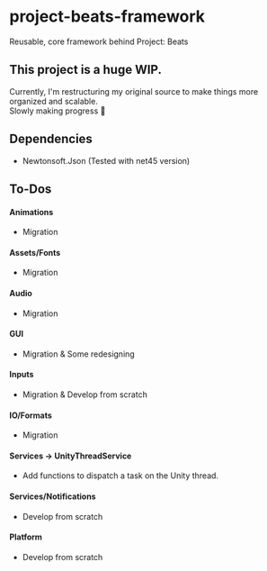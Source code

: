 # project-beats-framework
Reusable, core framework behind Project: Beats
  
## This project is a huge WIP.
Currently, I'm restructuring my original source to make things more organized and scalable.  
Slowly making progress 🧩

## Dependencies
- Newtonsoft.Json (Tested with net45 version)

## To-Dos
#### Animations
- Migration
#### Assets/Fonts
- Migration
#### Audio
- Migration
#### GUI
- Migration & Some redesigning
#### Inputs
- Migration & Develop from scratch
#### IO/Formats
- Migration
#### Services -> UnityThreadService
- Add functions to dispatch a task on the Unity thread.
#### Services/Notifications
- Develop from scratch
#### Platform
- Develop from scratch